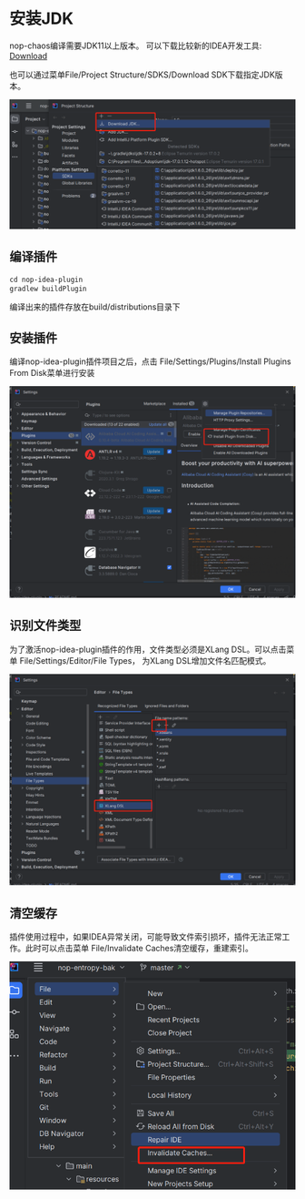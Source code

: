 # 安装JDK

nop-chaos编译需要JDK11以上版本。 可以下载比较新的IDEA开发工具: [Download](https://www.jetbrains.com/idea/download/#section=windows)

也可以通过菜单File/Project Structure/SDKS/Download SDK下载指定JDK版本。

![idea-install-jdk](idea-install-jdk.png)

## 编译插件

```
cd nop-idea-plugin
gradlew buildPlugin
```

编译出来的插件存放在build/distributions目录下

## 安装插件

编译nop-idea-plugin插件项目之后，点击 File/Settings/Plugins/Install Plugins From Disk菜单进行安装

![idea-install-plugin](idea-install-plugin.png)

## 识别文件类型

为了激活nop-idea-plugin插件的作用，文件类型必须是XLang DSL。可以点击菜单 File/Settings/Editor/File Types， 为XLang DSL增加文件名匹配模式。

![idea-file-types](idea-file-types.png)

## 清空缓存

插件使用过程中，如果IDEA异常关闭，可能导致文件索引损坏，插件无法正常工作。此时可以点击菜单 File/Invalidate Caches清空缓存，重建索引。

![idea-clear-cache](idea-clear-cache.png)
